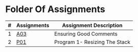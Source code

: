 # Folder Of Assignments


|# | Assignments | Assignment Description              |
|--|-------------|-------------------------------------|          
|1 |[A03](https://github.com/ashtonwebb242/2143-OOP-Ashton-Webb/blob/main/Assignments/A03.cpp)     |  Ensuring Good Comments                         | 
|2 |[P01](https://github.com/ashtonwebb242/2143-OOP-Ashton-Webb/tree/main/Assignments/P01)            | Program 1- Resizing The Stack  |


